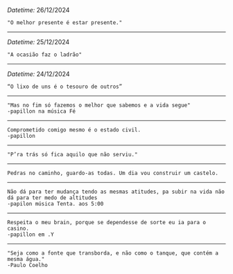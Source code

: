 *Datetime:* 26/12/2024

	"O melhor presente é estar presente."
---
*Datetime:* 25/12/2024

	"A ocasião faz o ladrão"
---
*Datetime:* 24/12/2024

	“O lixo de uns é o tesouro de outros”
---
	"Mas no fim só fazemos o melhor que sabemos e a vida segue"
	-papillon na música Fé

---
	Comprometido comigo mesmo é o estado civil.
	-papillon
---
	"P’ra trás só fica aquilo que não serviu."
---
	Pedras no caminho, guardo-as todas. Um dia vou construir um castelo.
---
	Não dá para ter mudança tendo as mesmas atitudes, pa subir na vida não dá para ter medo de altitudes
	-papilon música Tenta. aos 5:00
---
	Respeita o meu brain, porque se dependesse de sorte eu ia para o casino. 
	-papillon em .Y
---
	"Seja como a fonte que transborda, e não como o tanque, que contém a mesma água."
	-Paulo Coelho

